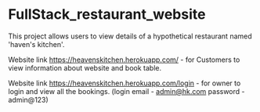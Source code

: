 # FullStack_restaurant_website
This project allows users to view details of a hypothetical restaurant named 'haven's kitchen'.

Website link https://heavenskitchen.herokuapp.com/ - for Customers to view information about website and book table.

Website link https://heavenskitchen.herokuapp.com/login - for owner to login and view all the bookings.  (login email - admin@hk.com password - admin@123)

